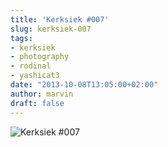 ```yaml
---
title: 'Kerksiek #007'
slug: kerksiek-007
tags:
- kerksiek
- photography
- rodinal
- yashicat3
date: "2013-10-08T13:05:00+02:00"
author: marvin
draft: false
---
```

![Kerksiek \#007](/images/10153022386_6d6097f468_b.jpg)